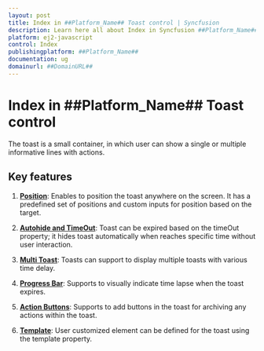 ```yaml
---
layout: post
title: Index in ##Platform_Name## Toast control | Syncfusion
description: Learn here all about Index in Syncfusion ##Platform_Name## Toast control of Syncfusion Essential JS 2 and more.
platform: ej2-javascript
control: Index 
publishingplatform: ##Platform_Name##
documentation: ug
domainurl: ##DomainURL##
---
```


# Index in ##Platform_Name## Toast control

The toast is a small container, in which user can show a single or multiple informative lines with actions.

## Key features

1. **[Position](./position)**: Enables to position the toast anywhere on the screen. It has a predefined set of positions and custom inputs for position based on the target.

2. **[Autohide and TimeOut](./timeout)**: Toast can be expired based on the timeOut property; it hides toast automatically when reaches specific time without user interaction.

3. **[Multi Toast](./how-to/show-multiple-toasts-in-various-positions)**: Toasts can support to display multiple toasts with various time delay.

4. **[Progress Bar](./how-to/customize-progress-bar-theme-and-sizing)**: Supports to visually indicate time lapse when the toast expires.

5. **[Action Buttons](./action-buttons)**: Supports to add buttons in the toast for archiving any actions within the toast.

6. **[Template](./template)**: User customized element can be defined for the toast using the template property.
